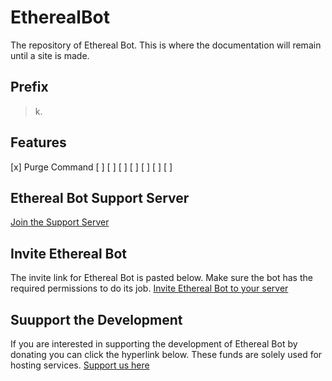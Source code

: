 # EtherealBot
The repository of Ethereal Bot. This is where the documentation will remain until a site is made.

## Prefix
> k.



## Features
[x] Purge Command
[ ] 
[ ] 
[ ] 
[ ] 
[ ] 
[ ] 
[ ] 


## Ethereal Bot Support Server
[Join the Support Server](https://discord.gg/D75FQKdtVD)


## Invite Ethereal Bot
The invite link for Ethereal Bot is pasted below. Make sure the bot has the required permissions to do its job.
[Invite Ethereal Bot to your server](https://discord.com/oauth2/authorize?client_id=797562172405317685&scope=bot&permissions=806694135)


## Suupport the Development
If you are interested in supporting the development of Ethereal Bot by donating you can click the hyperlink below. These funds are solely used for hosting services.
[Support us here](https://www.paypal.com/pools/c/8vWwyN1qz3)
